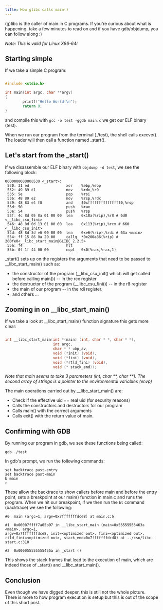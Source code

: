 ```yaml
---
title: How glibc calls main()
---
```


(g)libc is the caller of main in C programs. If you're curious about what is happening, take a few minutes to read on and if you have gdb/objdump, you can follow along :)

_Note: This is valid for Linux X86-64!_


## Starting simple

If we take a simple C program: 

```C

#include <stdio.h>

int main(int argc, char **argv)
{
		printf("Hello World!\n");
		return 0;
}

```

and compile this with ``` gcc -o test -ggdb main.c ``` we get our ELF binary (test).

When we run our program from the terminal (./test), the shell calls execve(). The loader will then call a function named \_start().

## Let's start from the \_start()

If we disassemble our ELF binary with ```objdump -d test```, we see the following block:

```
0000000000000530 <_start>:
 530: 31 ed                	xor    %ebp,%ebp				
 532: 49 89 d1             	mov    %rdx,%r9
 535: 5e                   	pop    %rsi
 536: 48 89 e2             	mov    %rsp,%rdx
 539: 48 83 e4 f0          	and    $0xfffffffffffffff0,%rsp
 53d: 50                   	push   %rax
 53e: 54                   	push   %rsp
 53f: 4c 8d 05 8a 01 00 00 	lea    0x18a(%rip),%r8 # 6d0 <__libc_csu_fini>
 546: 48 8d 0d 13 01 00 00 	lea    0x113(%rip),%rcx # 660 <__libc_csu_init>
 54d: 48 8d 3d e6 00 00 00 	lea    0xe6(%rip),%rdi # 63a <main>
 554: ff 15 86 0a 20 00		callq  *0x200a86(%rip) # 200fe0<__libc_start_main@GLIBC_2.2.5>
 55a: f4                   	hlt
 55b: 0f 1f 44 00 00       	nopl   0x0(%rax,%rax,1)
```

\_start() sets up on the registers the arguments that need to be passed to \_\_libc\_start\_main() such as:


* the constructor of the program (\_\_libc_csu_init() which will get called before calling main()) -- in the rcx register
* the destructor of the program (\_\_libc_csu_fini()) -- in the r8 register
* the main of our program -- in the rdi register.
* and others ...


## Zooming in on \_\_libc\_start\_main()



If we take a look at __libc_start_main() function signature this gets more clear:

```C

int __libc_start_main(int *(main) (int, char * *, char * *),
					  int argc,
					  char * * ubp_av,
					  void (*init) (void),
					  void (*fini) (void),
					  void (*rtld_fini) (void),
					  void (* stack_end));
```

_Note that main seems to take 3 parameters (int, char \*\*, char \*\*). The second array of strings is a pointer to the environmental variables (envp)_

The main operations carried out by __libc_start_main() are:


* Check if the effective uid == real uid (for security reasons)
* Calls the constructors and destructors for our program
* Calls main() with the correct arguments
* Calls exit() with the return value of main.

## Confirming with GDB

By running our program in gdb, we see these functions being called:

```
gdb ./test
```

In gdb's prompt, we run the following commands:

```
set backtrace past-entry
set backtrace past-main
b main
r
```
These allow the backtrace to show callers before main and before the entry point, sets a breakpoint at our main() function in main.c and runs the program. When we hit our breakpoint, if we then run the ```bt``` command (backtrace) we see the following:

```
#0  main (argc=1, argv=0x7fffffffdce8) at main.c:6

#1  0x00007ffff7a05b97 in __libc_start_main (main=0x55555555463a <main>, argc=1,
argv=0x7fffffffdce8, init=<optimized out>, fini=<optimized out>,
rtld_fini=<optimized out>, stack_end=0x7fffffffdcd8) at ../csu/libc-start.c:310

#2  0x000055555555455a in _start ()
```

This shows the stack frames that lead to the execution of main, which are indeed those of \_start() and \_\_libc\_start\_main().


## Conclusion

Even though we have digged deeper, this is still not the whole picture. There is more to how program execution is setup but this is out of the scope of this short post.












